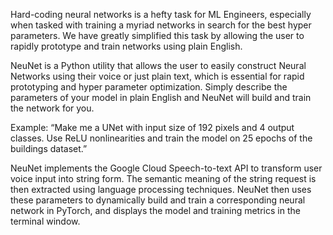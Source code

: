 Hard-coding neural networks is a hefty task for ML Engineers, especially when tasked with training a myriad networks in search for the best hyper parameters. We have greatly simplified this task by allowing the user to rapidly prototype and train networks using plain English.

NeuNet is a Python utility that allows the user to easily construct Neural Networks using their voice or just plain text, which is essential for rapid prototyping and hyper parameter optimization. Simply describe the parameters of your model in plain English and NeuNet will build and train the network for you.

Example: “Make me a UNet with input size of 192 pixels and 4 output classes. Use ReLU nonlinearities and train the model on 25 epochs of the buildings dataset.”

NeuNet implements the Google Cloud Speech-to-text API to transform user voice input into string form. The semantic meaning of the string request is then extracted using language processing techniques. NeuNet then uses these parameters to dynamically build and train a corresponding neural network in PyTorch, and displays the model and training metrics in the terminal window.

